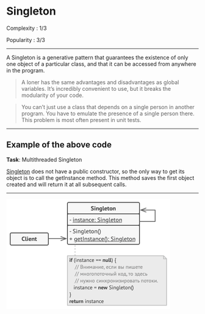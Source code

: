 # Singleton

Complexity : 1/3

Popularity : 3/3
***
A Singleton is a generative pattern that guarantees the existence of only one object of a particular class, and that it can be accessed from anywhere in the program.

> A loner has the same advantages and disadvantages as global variables. It’s incredibly convenient to use, but it breaks the modularity of your code.

> You can’t just use a class that depends on a single person in another program. You have to emulate the presence of a single person there. This problem is most often present in unit tests.
***
## Example of the above code
**Task**: Multithreaded Singleton

[Singleton](https://github.com/kogutenko-alex/patterns/blob/master/src/creationPatterns/singletonPattern/Singleton.java) does not have a public constructor, so the only way to get its object is to call the getInstance method. This method saves the first object created and will return it at all subsequent calls.
***
![diagram of our example](https://github.com/kogutenko-alex/patterns/blob/master/img/singleton.png)

